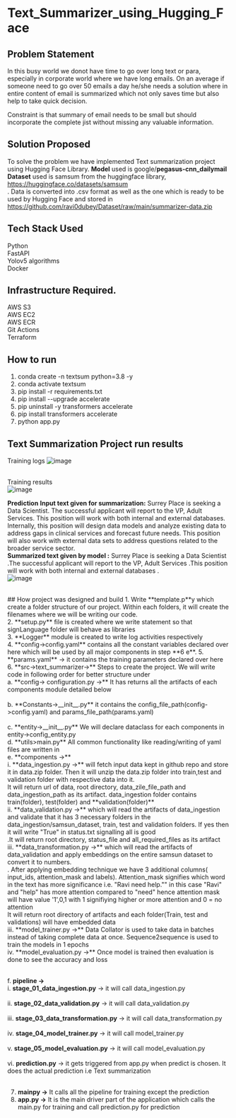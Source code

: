 # Text_Summarizer_using_Hugging_Face



## Problem Statement

In this busy world we donot have time to go over long text or para, especially in corporate world where we have long emails. On an average if someone need to go over 50 emails a day he/she needs a solution where in entire content of email is summarized which not only saves time but also help to take quick decision. </br>

Constraint is that summary of email needs to be small but should incorporate the complete jist without missing any valuable information.


## Solution Proposed

To solve the problem we have implemented Text summarization project using Hugging Face Library.
**Model** used is google/**pegasus-cnn_dailymail** </br>
**Dataset** used is samsum from the huggingface library, https://huggingface.co/datasets/samsum </br>. 
Data is converted into .csv format as well as the one which is ready to be used by Hugging Face and stored in https://github.com/ravi0dubey/Dataset/raw/main/summarizer-data.zip </br>


## Tech Stack Used
Python </br>
FastAPI </br>
Yolov5 algorithms </br>
Docker </br>


## Infrastructure Required.
AWS S3 </br>
AWS EC2 </br>
AWS ECR </br>
Git Actions </br>
Terraform </br>


## How to run  
1. conda create -n textsum python=3.8 -y  </br>
2. conda activate textsum </br>
3. pip install -r requirements.txt </br>
4. pip install --upgrade accelerate </br>
5. pip uninstall -y transformers accelerate </br>
6. pip install transformers accelerate </br>
4. python app.py </br>

## Text Summarization Project run results
Training logs
![image](https://github.com/ravi0dubey/Text_Summarizer_using_Hugging_Face/assets/38419795/fc1ffe55-2f96-4593-8cdd-c3f9683ded64)

</br>Training results </br>
![image](https://github.com/ravi0dubey/Text_Summarizer_using_Hugging_Face/assets/38419795/f8b9a816-1531-4a7a-9a3d-fc8cec8d8389)
</br>

**Prediction**
**Input text given for summarization:**
Surrey Place is seeking a Data Scientist. The successful applicant will report to the VP, Adult Services. This position will work with both internal and external databases. Internally, this position will design data models and analyze existing data to address gaps in clinical services and forecast future needs. This position will also work with external data sets to address questions related to the broader service sector.
</br>
**Summarized text given by model :**
Surrey Place is seeking a Data Scientist .<n>The successful applicant will report to the VP, Adult Services .<n>This position will work with both internal and external databases .
</br>
![image](https://github.com/ravi0dubey/Text_Summarizer_using_Hugging_Face/assets/38419795/89163454-f442-4e56-9577-2f0a17b476aa)

</br>
## How project was designed and build
1. Write **template.p**y which create a folder structure of our project. Within each folders, it will create the filenames where we will be writing our code. </br>
2. **setup.py** file is created where we write statement so that signLanguage folder will behave as libraries </br>
3. **Logger** module is created to write log activities respectively</br>
4. **config->config.yaml** contains all the constant variables declared over here which will be used by all major components in step **6 e**.
5. **params.yaml** -> it contains the training parameters declared over here
6. **src->text_summarizer->** Steps to create the project. We will write code in following order for better structure under  </br>
  a.  **config-> configuration.py ->** It has returns all the artifacts of each components module detailed below  </br> </br>
  b. **Constants->__init__.py** it contains the  config_file_path(config->config.yaml) and params_file_path(params.yaml) </br> </br>
  c. **entity->__init__.py**  We will declare dataclass for each components in entity->config_entity.py </br>
  d. **utils>main.py** All common functionality like reading/writing of yaml files are written in   </br>          
  e. **components ->**  </br>
          i. **data_ingestion.py ->**  will fetch input data kept in github repo and store it in data.zip folder. Then it will unzip the data.zip folder into train,test and validation folder with respective data into it. </br>
            It will return url of data, root directory, data_zile_file_path and data_ingestion_path as its artifact. data_ingestion folder contains train(folder), test(folder) and **validation(folder)**   </br>
         ii. **data_validation.py ->** which will read the artifacts of data_ingestion and validate that it has 3 necessary folders in the data_ingestion/samsun_dataset, train, test and validation folders. If yes then it will write "True" in status.txt signalling all
             is good </br>.It will return root directory, status_file and all_required_files as its artifact </br>
         iii. **data_transformation.py ->** which will read the artifacts of data_validation and apply embeddings on the entire samsun dataset to convert it to numbers.  </br>.
               After applying  embedding technique we have 3 additional columns( input_ids, attention_mask and labels). Attention_mask signifies which word in the text has more significance i.e. "Ravi need help.""  in this case "Ravi" and "help" has more attention 
               compared to "need" hence attention mask will have value '1',0,1 with 1 signifiying higher or more attention and 0 = no attention </br>
              It will return root directory of artifacts and each folder(Train, test and validations) will have embedded data </br>
        iii. **model_trainer.py ->**  Data Collator is used to take data in batches instead of taking complete data at once. Sequence2sequence is used to train the models in 1 epochs</br>
         iv. **model_evaluation.py ->** Once model is trained then evaluation is done to see the accuracy and loss </br> </br>
         
   f. **pipeline ->** </br>
      i. **stage_01_data_ingestion.py** -> it will call data_ingestion.py </br></br>
     ii. **stage_02_data_validation.py** -> it will call data_validation.py </br></br>
    iii. **stage_03_data_transformation.py** -> it will call data_transformation.py </br></br>
    iv. **stage_04_model_trainer.py** -> it will call model_trainer.py </br></br>
    v. **stage_05_model_evaluation.py** -> it will call model_evaluation.py </br></br>
    vi. **prediction.py** -> it gets triggered from app.py when predict is chosen. It does the actual prediction i.e Text summarization</br></br>

7. **mainpy ->**  It calls all the pipeline for training except the prediction </br>
8. **app.py ->**  It is the main driver part of the application which calls the main.py for training and call prediction.py for prediction </br>
